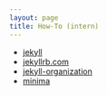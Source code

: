 ```yaml
---
layout: page
title: How-To (intern)
---
```


- [jekyll](https://github.com/jekyll/jekyll)
- [jekyllrb.com](https://jekyllrb.com/)
- [jekyll-organization](https://github.com/jekyll)
- [minima](https://github.com/jekyll/minima)
